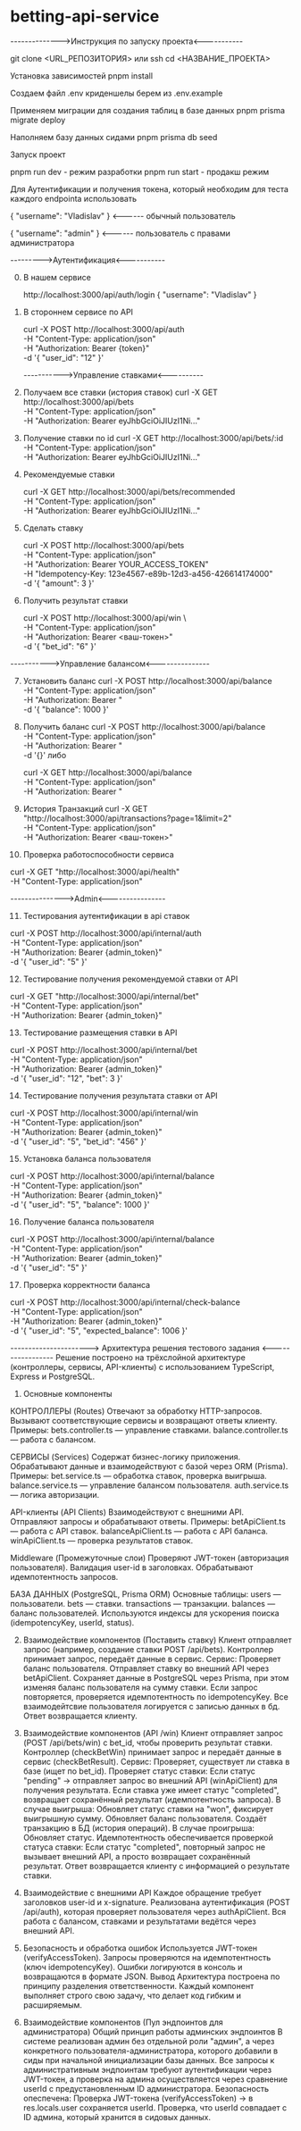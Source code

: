 # betting-api-service

-------------->Инструкция по запуску проекта<-----------

git clone <URL_РЕПОЗИТОРИЯ> или ssh 
cd <НАЗВАНИЕ_ПРОЕКТА>

Установка зависимостей 
pnpm install

Создаем файл .env криденшелы берем из .env.example

Применяем миграции для создания таблиц в базе данных 
pnpm prisma migrate deploy

Наполняем базу данных сидами 
pnpm prisma db seed

Запуск проект 

pnpm run dev - режим разработки 
pnpm run start - продакш режим 


Для Аутентификации и получения токена, который необходим для теста каждого endpointa использовать 

{
  "username": "Vladislav"
}   <------ обычный пользователь

{
  "username": "admin"
}   <------ пользователь с правами администратора 



--------->Аутентификация<-----------

0. В нашем сервисе 

   http://localhost:3000/api/auth/login
   {
   "username": "Vladislav"
   } 

1. В стороннем сервисе по API   
   
   curl -X POST http://localhost:3000/api/auth \
  -H "Content-Type: application/json" \
  -H "Authorization: Bearer {token}" \
  -d '{ "user_id": "12" }'


   ----------->Управление ставками<----------

2. Получаем все ставки (история ставок)
    curl -X GET http://localhost:3000/api/bets \
    -H "Content-Type: application/json" \
    -H "Authorization: Bearer eyJhbGciOiJIUzI1Ni..."

    
3. Получение ставки по id 
    curl -X GET http://localhost:3000/api/bets/:id \
    -H "Content-Type: application/json" \
    -H "Authorization: Bearer eyJhbGciOiJIUzI1Ni..."    


4. Рекомендуемые ставки

   curl -X GET http://localhost:3000/api/bets/recommended \
    -H "Content-Type: application/json" \
    -H "Authorization: Bearer eyJhbGciOiJIUzI1Ni..."


5. Сделать ставку

   curl -X POST http://localhost:3000/api/bets \
  -H "Content-Type: application/json" \
  -H "Authorization: Bearer YOUR_ACCESS_TOKEN" \
  -H "Idempotency-Key: 123e4567-e89b-12d3-a456-426614174000" \
  -d '{
    "amount": 3
  }'

6. Получить результат ставки

   curl -X POST http://localhost:3000/api/win \     
  -H "Content-Type: application/json" \
  -H "Authorization: Bearer <ваш-токен>" \
  -d '{
    "bet_id": "6"
  }'


----------->Управление балансом<---------------


7. Установить баланс
   curl -X POST http://localhost:3000/api/balance \
    -H "Content-Type: application/json" \
    -H "Authorization: Bearer <TOKEN>" \
    -d '{
   "balance": 1000
   }'

8. Получить баланс 
   curl -X POST http://localhost:3000/api/balance \
    -H "Content-Type: application/json" \
    -H "Authorization: Bearer <TOKEN>" \
    -d '{}'
   либо

   curl -X GET http://localhost:3000/api/balance \
    -H "Content-Type: application/json" \
    -H "Authorization: Bearer <TOKEN>"

9. История Транзакций 
curl -X GET "http://localhost:3000/api/transactions?page=1&limit=2" \
  -H "Content-Type: application/json" \
  -H "Authorization: Bearer <ваш-токен>"


10. Проверка работоспособности сервиса

curl -X GET "http://localhost:3000/api/health" \
  -H "Content-Type: application/json"


--------------->Admin<----------------


11. Тестирования аутентификации в api ставок

 curl -X POST http://localhost:3000/api/internal/auth \
  -H "Content-Type: application/json" \
  -H "Authorization: Bearer {admin_token}" \
  -d '{ "user_id": "5" }'

12. Тестирование получения рекомендуемой ставки от API

  curl -X GET "http://localhost:3000/api/internal/bet" \
  -H "Content-Type: application/json" \
  -H "Authorization: Bearer {admin_token}"


13. Тестирование размещения ставки в API

  curl -X POST http://localhost:3000/api/internal/bet \
  -H "Content-Type: application/json" \
  -H "Authorization: Bearer {admin_token}" \
  -d '{
    "user_id": "12",
    "bet": 3
  }'

  
14. Тестирование получения результата ставки от API

curl -X POST http://localhost:3000/api/internal/win \
  -H "Content-Type: application/json" \
  -H "Authorization: Bearer {admin_token}" \
  -d '{
    "user_id": "5",
    "bet_id": "456"
  }'

15. Установка баланса пользователя 

curl -X POST http://localhost:3000/api/internal/balance \
  -H "Content-Type: application/json" \
  -H "Authorization: Bearer {admin_token}" \
  -d '{
    "user_id": "5",
    "balance": 1000
  }'

16. Получение баланса пользователя 

curl -X POST http://localhost:3000/api/internal/balance \
  -H "Content-Type: application/json" \
  -H "Authorization: Bearer {admin_token}" \
  -d '{
    "user_id": "5"
  }'

17. Проверка корректности баланса 

curl -X POST http://localhost:3000/api/internal/check-balance \
  -H "Content-Type: application/json" \
  -H "Authorization: Bearer {admin_token}" \
  -d '{
    "user_id": "5",
    "expected_balance": 1006
  }'


 

----------------------> Архитектура решения тестового задания <-----------------
Решение построено на трёхслойной архитектуре (контроллеры, сервисы, API-клиенты) с использованием TypeScript, Express и PostgreSQL.

1. Основные компоненты

КОНТРОЛЛЕРЫ (Routes)
Отвечают за обработку HTTP-запросов.
Вызывают соответствующие сервисы и возвращают ответы клиенту.
Примеры:
bets.controller.ts — управление ставками.
balance.controller.ts — работа с балансом.


СЕРВИСЫ (Services)
Содержат бизнес-логику приложения.
Обрабатывают данные и взаимодействуют с базой через ORM (Prisma).
Примеры:
bet.service.ts — обработка ставок, проверка выигрыша.
balance.service.ts — управление балансом пользователя.
auth.service.ts — логика авторизации.


API-клиенты (API Clients)
Взаимодействуют с внешними API.
Отправляют запросы и обрабатывают ответы.
Примеры:
betApiClient.ts — работа с API ставок.
balanceApiClient.ts — работа с API баланса.
winApiClient.ts — проверка результатов ставок.


Middleware (Промежуточные слои)
Проверяют JWT-токен (авторизация пользователя).
Валидация user-id в заголовках.
Обрабатывают идемпотентность запросов.


БАЗА ДАННЫХ (PostgreSQL, Prisma ORM)
Основные таблицы:
users — пользователи.
bets — ставки.
transactions — транзакции.
balances — баланс пользователей.
Используются индексы для ускорения поиска (idempotencyKey, userId, status).

2. Взаимодействие компонентов (Поставить ставку)
Клиент отправляет запрос (например, создание ставки POST /api/bets).
Контроллер принимает запрос, передаёт данные в сервис.
Сервис:
Проверяет баланс пользователя.
Отправляет ставку во внешний API через betApiClient.
Сохраняет данные в PostgreSQL через Prisma, при этом изменяя баланс пользователя на сумму ставки.
Если запрос повторяется, проверяется идемпотентность по idempotencyKey.
Все взаимодейтсвие пользователя логируется с записью данных в бд.
Ответ возвращается клиенту.

3. Взаимодействие компонентов (API /win)
Клиент отправляет запрос (POST /api/bets/win) с bet_id, чтобы проверить результат ставки.
Контроллер (checkBetWin) принимает запрос и передаёт данные в сервис (checkBetResult).
Сервис:
Проверяет, существует ли ставка в базе (ищет по bet_id).
Проверяет статус ставки:
Если статус "pending" → отправляет запрос во внешний API (winApiClient) для получения результата.
Если ставка уже имеет статус "completed", возвращает сохранённый результат (идемпотентность запроса).
В случае выигрыша:
Обновляет статус ставки на "won", фиксирует выигрышную сумму.
Обновляет баланс пользователя.
Создаёт транзакцию в БД (история операций).
В случае проигрыша:
Обновляет статус.
Идемпотентность обеспечивается проверкой статуса ставки:
Если статус "completed", повторный запрос не вызывает внешний API, а просто возвращает сохранённый результат.
Ответ возвращается клиенту с информацией о результате ставки.


4. Взаимодействие с внешними API
Каждое обращение требует заголовков user-id и x-signature.
Реализована аутентификация (POST /api/auth), которая проверяет пользователя через authApiClient.
Вся работа с балансом, ставками и результатами ведётся через внешний API.

5. Безопасность и обработка ошибок
Используется JWT-токен (verifyAccessToken).
Запросы проверяются на идемпотентность (ключ idempotencyKey).
Ошибки логируются в консоль и возвращаются в формате JSON.
Вывод
Архитектура построена по принципу разделения ответственности.
Каждый компонент выполняет строго свою задачу, что делает код гибким и расширяемым.

6. Взаимодействие компонентов (Пул эндпоинтов для администратора)
Общий принцип работы админских эндпоинтов
В системе реализован админ без отдельной роли "админ", а через конкретного пользователя-администратора, которого добавили в сиды при начальной инициализации базы данных.
Все запросы к административным эндпоинтам требуют аутентификации через JWT-токен, а проверка на админа осуществляется через сравнение userId с предустановленным ID администратора.
Безопасность опеспечена: 
Проверка JWT-токена (verifyAccessToken) → в res.locals.user сохраняется userId.
Проверка, что userId совпадает с ID админа, который хранится в сидовых данных.
